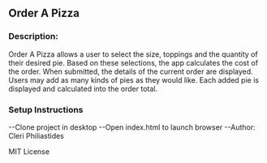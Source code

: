 ## Order A Pizza

### Description:
Order A Pizza allows a user to select the size, toppings and the quantity of their desired pie. Based on these selections, the app calculates the cost of the order. When submitted, the details of the current order are displayed. Users may add as many kinds of pies as they would like. Each added pie is displayed and calculated into the order total.

### Setup Instructions

--Clone project in desktop
--Open index.html to launch browser
--Author: Cleri Philiastides

MIT License
